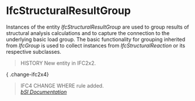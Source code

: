 IfcStructuralResultGroup
========================
Instances of the entity _IfcStructuralResultGroup_ are used to group results
of structural analysis calculations and to capture the connection to the
underlying basic load group. The basic functionality for grouping inherited
from _IfcGroup_ is used to collect instances from _IfcStructuralReaction_ or
its respective subclasses.  
  
> HISTORY  New entity in IFC2x2.  
  
{ .change-ifc2x4}  
> IFC4 CHANGE  WHERE rule added.  
[ _bSI
Documentation_](https://standards.buildingsmart.org/IFC/DEV/IFC4_2/FINAL/HTML/schema/ifcstructuralanalysisdomain/lexical/ifcstructuralresultgroup.htm)


